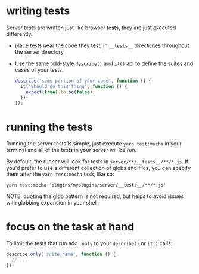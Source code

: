 writing tests
=============

Server tests are written just like browser tests, they are just executed differently.

  - place tests near the code they test, in `__tests__` directories throughout
    the server directory
  - Use the same bdd-style `describe()` and `it()` api to define the suites
    and cases of your tests.

    ```js
    describe('some portion of your code', function () {
      it('should do this thing', function () {
        expect(true).to.be(false);
      });
    });
    ```


running the tests
=================

Running the server tests is simple, just execute `yarn test:mocha` in your terminal
and all of the tests in your server will be run.

By default, the runner will look for tests in `server/**/__tests__/**/*.js`. If you'd prefer to
use a different collection of globs and files, you can specify them after the `yarn test:mocha`
task, like so:

`yarn test:mocha 'plugins/myplugins/server/__tests__/**/*.js'`

NOTE: quoting the glob pattern is not required, but helps to avoid issues with globbing expansion
in your shell.


focus on the task at hand
=========================

To limit the tests that run add `.only` to your `describe()` or `it()` calls:

```js
describe.only('suite name', function () {
  // ...
});
```
